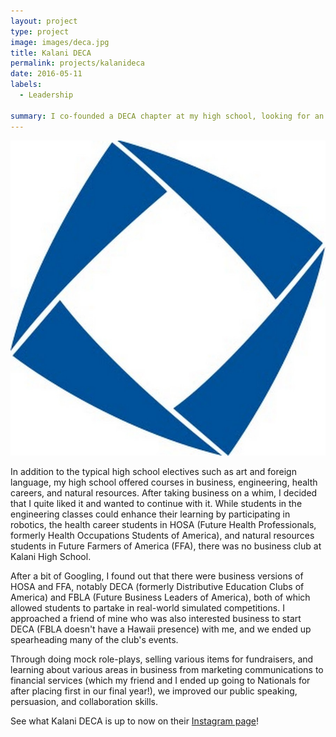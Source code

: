 ```yaml
---
layout: project
type: project
image: images/deca.jpg
title: Kalani DECA
permalink: projects/kalanideca
date: 2016-05-11
labels:
  - Leadership
  
summary: I co-founded a DECA chapter at my high school, looking for an opportunity to apply knowledge from business class.
---
```


<img class="ui medium right floated rounded image" src="/images/deca.jpg">

In addition to the typical high school electives such as art and foreign language, my high school offered courses in business, engineering, health careers, and natural resources. After taking business on a whim, I decided that I quite liked it and wanted to continue with it. While students in the engineering classes could enhance their learning by participating in robotics, the health career students in HOSA (Future Health Professionals, formerly Health Occupations Students of America), and natural resources students in Future Farmers of America (FFA), there was no business club at Kalani High School. 

After a bit of Googling, I found out that there were business versions of HOSA and FFA, notably DECA (formerly Distributive Education Clubs of America) and FBLA (Future Business Leaders of America), both of which allowed students to partake in real-world simulated competitions. I approached a friend of mine who was also interested business to start DECA (FBLA doesn't have a Hawaii presence) with me, and we ended up spearheading many of the club's events.  

Through doing mock role-plays, selling various items for fundraisers, and learning about various areas in business from marketing communications to financial services (which my friend and I ended up going to Nationals for after placing first in our final year!), we improved our public speaking, persuasion, and collaboration skills. 

See what Kalani DECA is up to now on their [Instagram page](https://www.instagram.com/kalani_deca)!



